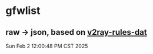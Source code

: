 # gfwlist
## raw -> json, based on [v2ray-rules-dat](https://github.com/Loyalsoldier/v2ray-rules-dat)
Sun Feb  2 12:00:48 PM CST 2025

